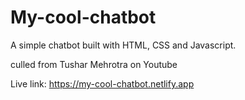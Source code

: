 # My-cool-chatbot

A simple chatbot built with HTML, CSS and Javascript.

culled from Tushar Mehrotra on Youtube

Live link: https://my-cool-chatbot.netlify.app
